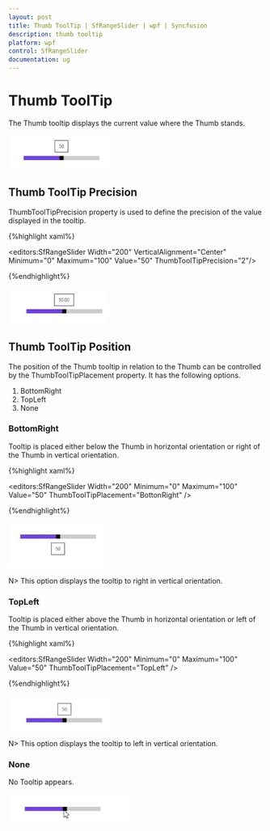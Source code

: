 ```yaml
---
layout: post
title: Thumb ToolTip | SfRangeSlider | wpf | Syncfusion
description: thumb tooltip  
platform: wpf
control: SfRangeSlider 
documentation: ug
---
```


# Thumb ToolTip  

The Thumb tooltip displays the current value where the Thumb stands. 



![](Thumb-ToolTip_images/Thumb-ToolTip_img1.jpeg)



## Thumb ToolTip Precision  

ThumbToolTipPrecision property is used to define the precision of the value displayed in the tooltip.  


{%highlight xaml%}


<editors:SfRangeSlider Width="200" VerticalAlignment="Center" Minimum="0" Maximum="100" Value="50" ThumbToolTipPrecision="2"/>

{%endhighlight%}

![](Thumb-ToolTip_images/Thumb-ToolTip_img2.jpeg)



## Thumb ToolTip Position 

The position of the Thumb tooltip in relation to the Thumb can be controlled by the ThumbToolTipPlacement property. It has the following options.  

1. BottomRight 
2. TopLeft 
3. None 

### BottomRight  

Tooltip is placed either below the Thumb in horizontal orientation or right of the Thumb in vertical orientation. 

{%highlight xaml%}


<editors:SfRangeSlider Width="200" Minimum="0" Maximum="100" Value="50" ThumbToolTipPlacement="BottonRight" />


{%endhighlight%}

![](Thumb-ToolTip_images/Thumb-ToolTip_img3.jpeg)



N> This option displays the tooltip to right in vertical orientation.

### TopLeft 

Tooltip is placed either above the Thumb in horizontal orientation or left of the Thumb in vertical orientation. 


{%highlight xaml%}


<editors:SfRangeSlider Width="200" Minimum="0" Maximum="100" Value="50" ThumbToolTipPlacement="TopLeft" />

{%endhighlight%}

![](Thumb-ToolTip_images/Thumb-ToolTip_img4.jpeg)



N> This option displays the tooltip to left in vertical orientation.

### None 

No Tooltip appears. 



![](Thumb-ToolTip_images/Thumb-ToolTip_img5.jpeg)



